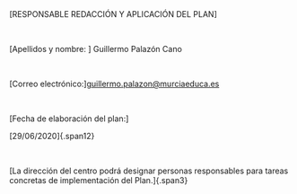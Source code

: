  

[RESPONSABLE REDACCIÓN Y APLICACIÓN DEL PLAN]

 

[Apellidos y nombre: ] Guillermo Palazón Cano

 

[Correo electrónico:]guillermo.palazon@murciaeduca.es

 

[Fecha de elaboración del plan:]

[29/06/2020]{.span12}

 

[La dirección del centro podrá designar personas responsables para
tareas concretas de implementación del Plan.]{.span3}

 
